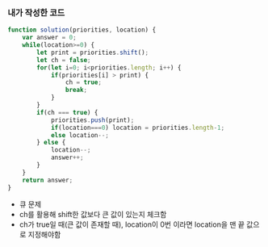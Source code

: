 ### 내가 작성한 코드

```jsx
function solution(priorities, location) {
    var answer = 0;
    while(location>=0) {
        let print = priorities.shift();
        let ch = false;
        for(let i=0; i<priorities.length; i++) {
            if(priorities[i] > print) {
                ch = true;
                break;
            }
        }
        if(ch === true) {
            priorities.push(print);
            if(location===0) location = priorities.length-1;
            else location--;
        } else {
            location--;
            answer++;
        }
    }
    return answer;
}
```

- 큐 문제
- ch를 활용해 shift한 값보다 큰 값이 있는지 체크함
- ch가 true일 때(큰 값이 존재할 때), location이 0번 이라면 location을 맨 끝 값으로 지정해야함